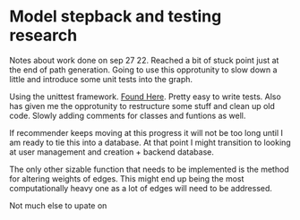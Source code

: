 # Model stepback and testing research
Notes about work done on sep 27 22. Reached a bit of stuck point just at the end of path generation. Going to use this opprotunity to slow down a little and introduce some unit tests into the graph.

Using the unittest framework. [Found Here](https://docs.python.org/3/library/unittest.html). Pretty easy to write tests. Also has given me the opprotunity to restructure some stuff and clean up old code. Slowly adding comments for classes and funtions as well. 

If recommender keeps moving at this progress it will not be too long until I am ready to tie this into a database. At that point I might transition to looking at user management and creation + backend database. 

The only other sizable function that needs to be implemented is the method for altering weights of edges. This might end up being the most computationally heavy one as a lot of edges will need to be addressed. 

Not much else to upate on